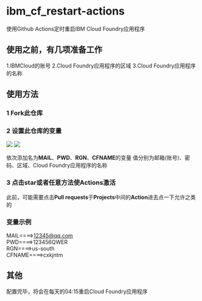 # ibm_cf_restart-actions
使用Github Actions定时重启IBM Cloud Foundry应用程序

## 使用之前，有几项准备工作
1.IBMCloud的账号
2.Cloud Foundry应用程序的区域
3.Cloud Foundry应用程序的名称

## 使用方法

### 1 Fork此仓库

### 2 设置此仓库的变量

![](http://sennqm.iwater.pw/images/2020/06/16/TIM20200616181839.png)
![](http://tu.yaohuo.me/imgs/2020/06/750d9a9a867979ce.png)

依次添加名为**MAIL**、**PWD**、**RGN**、**CFNAME**的变量
值分别为邮箱(账号)、密码、区域、Cloud Foundry应用程序的名称

### 3 点击star或者任意方法使Actions激活

此前，可能需要点击**Pull requests**于**Projects**中间的**Action**进去点一下允许之类的

### 变量示例
MAIL====>12345@qq.com  
PWD====>123456QWER  
RGN====>us-south  
CFNAME====>cxkjntm  

## 其他

配置完毕，将会在每天的04:15重启Cloud Foundry应用程序
